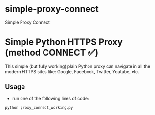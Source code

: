 # simple-proxy-connect
Simple Proxy Connect

# Simple Python HTTPS Proxy (method CONNECT ✅)

This simple (but fully working) plain Python proxy can navigate in all the modern HTTPS sites like: Google, Facebook, Twitter, Youtube, etc.

## Usage

* run one of the following lines of code:
```
python proxy_connect_working.py
```


